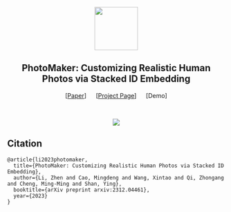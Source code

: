 <p align="center">
  <img src="https://photo-maker.github.io/assets/logo.png" height=100>

</p>

<!-- ## <div align="center"><b>PhotoMaker</b></div> -->
<div align="center">
  
## PhotoMaker: Customizing Realistic Human Photos via Stacked ID Embedding
[[Paper]()] &emsp; [[Project Page](https://photo-maker.github.io)] &emsp; [Demo] <be>
</div>
  
<br>

<p align="center">
  <img src="https://photo-maker.github.io/assets/teaser.jpg">
</p>

## Citation	

```
@article{li2023photomaker,
  title={PhotoMaker: Customizing Realistic Human Photos via Stacked ID Embedding},
  author={Li, Zhen and Cao, Mingdeng and Wang, Xintao and Qi, Zhongang and Cheng, Ming-Ming and Shan, Ying},
  booktitle={arXiv preprint arxiv:2312.04461},
  year={2023}
}
```
